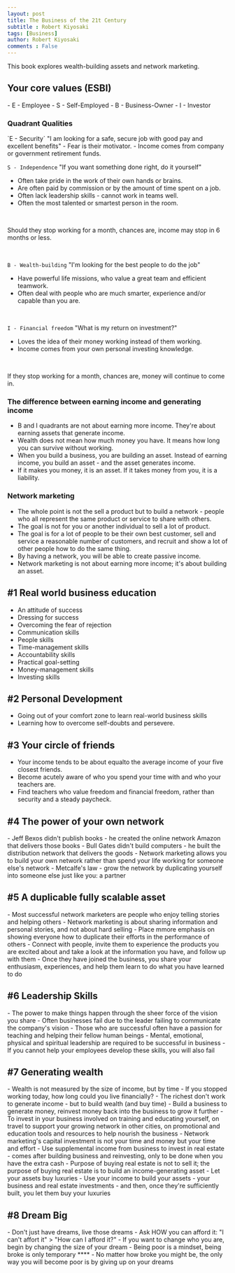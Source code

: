 ```yaml
---
layout: post
title: The Business of the 21t Century
subtitle : Robert Kiyosaki
tags: [Business]
author: Robert Kiyosaki
comments : False
---
```


This book explores wealth-building assets and network marketing.

<h2>Your core values (ESBI)</h2>
- E - Employee
- S - Self-Employed
- B - Business-Owner
- I - Investor

<h3>Quadrant Qualities</h3>
`E - Security`
"I am looking for a safe, secure job with good pay and excellent benefits"
- Fear is their motivator.
- Income comes from company or government retirement funds.

<br>

`S - Independence`
"If you want something done right, do it yourself"
- Often take pride in the work of their own hands or brains.
- Are often paid by commission or by the amount of time spent on a job.
- Often lack leadership skills - cannot work in teams well.
- Often the most talented or smartest person in the room.

<br>

Should they stop working for a month, chances are, income may stop in 6 months or less.

<br>

`B - Wealth-building`
"I'm looking for the best people to do the job"
- Have powerful life missions, who value a great team and efficient teamwork.
- Often deal with people who are much smarter, experience and/or capable than you are.

<br>

`I - Financial freedom`
"What is my return on investment?"
- Loves the idea of their money working instead of them working.
- Income comes from your own personal investing knowledge.

<br>

If they stop working for a month, chances are, money will continue to come in.

<h3>The difference between earning income and generating income</h3>

- B and I quadrants are not about earning more income. They're about earning assets that generate income.
- Wealth does not mean how much money you have. It means how long you can survive without working.
- When you build a business, you are building an asset. Instead of earning income, you build an asset - and the asset generates income.
- If it makes you money, it is an asset. If it takes money from you, it is a liability.

<h3>Network marketing</h3>

- The whole point is not the sell a product but to build a network - people who all represent the same product or service to share with others.
- The goal is not for you or another individual to sell a lot of product.
- The goal is for a lot of people to be their own best customer, sell and service a reasonable number of customers, and recruit and show a lot of other people how to do the same thing.
- By having a network, you will be able to create passive income.
- Network marketing is not about earning more income; it's about building an asset.

<h2>#1 Real world business education</h2>

- An attitude of success
- Dressing for success
- Overcoming the fear of rejection
- Communication skills
- People skills
- Time-management skills
- Accountability skills
- Practical goal-setting
- Money-management skills
- Investing skills

<h2>#2 Personal Development</h2>

- Going out of your comfort zone to learn real-world business skills
- Learning how to overcome self-doubts and persevere.

<h2>#3 Your circle of friends</h2>

- Your income tends to be about equalto the average income of your five closest friends.
- Become acutely aware of who you spend your time with and who your teachers are.
- Find teachers who value freedom and financial freedom, rather than security and a steady paycheck.

<h2>#4 The power of your own network</h2>
- Jeff Bexos didn't publish books - he created the online network Amazon that delivers those books
- Bull Gates didn't build computers - he built the distribution network that delivers the goods
- Network marketing allows you to build your own network rather than spend your life working for someone else's network
- Metcalfe's law - grow the network by duplicating yourself into someone else just like you: a partner

<h2>#5 A duplicable fully scalable asset</h2>
- Most successful network marketers are people who enjoy telling stories and helping others
- Network marketing is about sharing information and personal stories, and not about hard selling
- Place mmore emphasis on showing everyone how to duplicate their efforts in the performance of others
- Connect with people, invite them to experience the products you are excited about and take a look at the information you have, and follow up with them
- Once they have joined the business, you share your enthusiasm, experiences, and help them learn to do what you have learned to do

<h2>#6 Leadership Skills</h2>
- The power to make things happen through the sheer force of the vision you share
- Often businesses fail due to the leader failing to communicate the company's vision
- Those who are successful often have a passion for teaching and helping their fellow human beings
- Mental, emotional, physical and spiritual leadership  are required to be successful in business
- If you cannot help your employees develop these skills, you will also fail

<h2>#7 Generating wealth</h2>
- Wealth is not measured by the size of income, but by time
- If you stopped working today, how long could you live financially?
- The richest don't work to generate income - but to build wealth (and buy time)
- Build a business to generate money, reinvest money back into the business to grow it further
- To invest in your business involved on training and educating yourself, on travel to support your growing network in other cities, on promotional and education tools and resources to help nourish the business
- Network marketing's capital investment is not your time and money but your time and effort
- Use supplemental income from business to invest in real estate - comes after building business and reinvesting, only to be done when you have the extra cash
- Purpose of buying real estate is not to sell it; the purpose of buying real estate is to build an income-generating asset
- Let your assets buy luxuries
- Use your income to build your assets - your business and real estate investments - and then, once they're sufficiently built, you let them buy your luxuries

<h2>#8 Dream Big</h2>
- Don't just have dreams, live those dreams
- Ask HOW you can afford it: "I can't affort it" > "How can I afford it?"
- If you want to change who you are, begin by changing the size of your dream
- Being poor is a mindset, being broke is only temporary ****
- No matter how broke you might be, the only way you will become poor is by giving up on your dreams